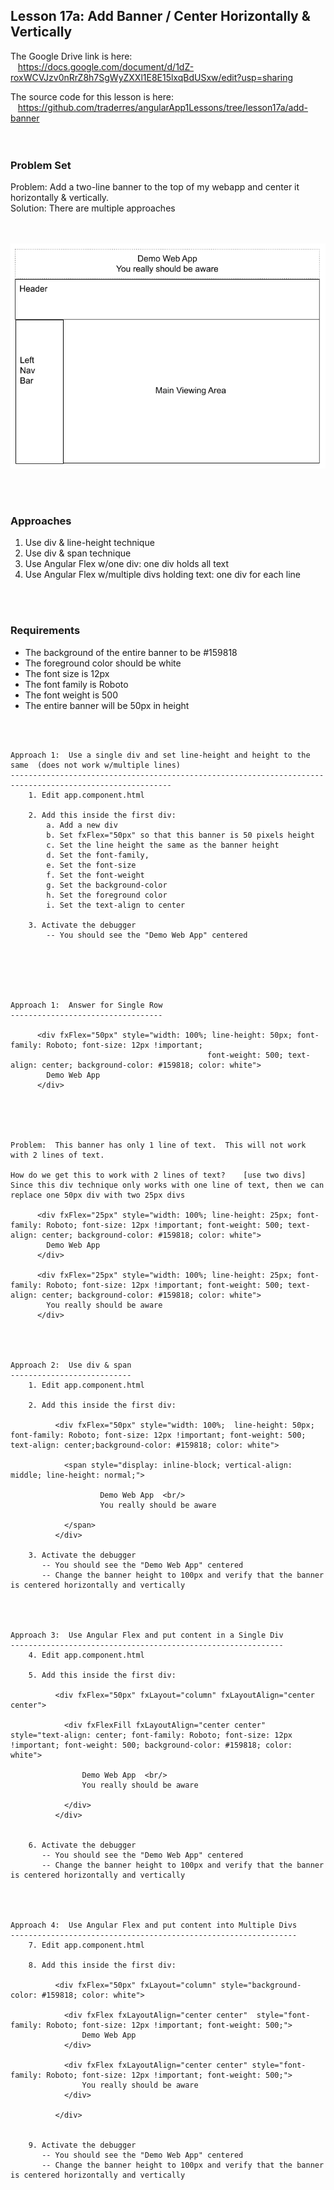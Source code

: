 Lesson 17a:  Add Banner / Center Horizontally & Vertically
----------------------------------------------------------
The Google Drive link is here:<br>
&nbsp;&nbsp;&nbsp;https://docs.google.com/document/d/1dZ-roxWCVJzv0nRrZ8h7SgWyZXXl1E8E15lxqBdUSxw/edit?usp=sharing
      

The source code for this lesson is here:<br>
&nbsp;&nbsp;&nbsp;https://github.com/traderres/angularApp1Lessons/tree/lesson17a/add-banner
<br>
<br>
<br>

<h3> Problem Set </h3>
Problem:  Add a two-line banner to the top of my webapp and center it horizontally & vertically.<br>
Solution: There are multiple approaches<br>

<br>
<br>

![](./images/lesson17a_image1.png)

<br>
<br>
<h3>Approaches</h3>

1. Use div & line-height technique
1. Use div & span technique
1. Use Angular Flex w/one div: one div holds all text
1. Use Angular Flex w/multiple divs holding text: one div for each line


<br>
<br>
<h3>Requirements</h3>

- The background of the entire banner to be #159818
- The foreground color should be white
- The font size is 12px
- The font family is Roboto
- The font weight is 500
- The entire banner will be 50px in height


<br>
<br>

```
Approach 1:  Use a single div and set line-height and height to the same  (does not work w/multiple lines)
----------------------------------------------------------------------------------------------------------
    1. Edit app.component.html

    2. Add this inside the first div:
        a. Add a new div
        b. Set fxFlex="50px" so that this banner is 50 pixels height
        c. Set the line height the same as the banner height
        d. Set the font-family,
        e. Set the font-size
        f. Set the font-weight
        g. Set the background-color
        h. Set the foreground color
        i. Set the text-align to center

    3. Activate the debugger
        -- You should see the "Demo Web App" centered 






Approach 1:  Answer for Single Row
----------------------------------

      <div fxFlex="50px" style="width: 100%; line-height: 50px; font-family: Roboto; font-size: 12px !important; 
                                            font-weight: 500; text-align: center; background-color: #159818; color: white">
        Demo Web App
      </div>





Problem:  This banner has only 1 line of text.  This will not work with 2 lines of text.

How do we get this to work with 2 lines of text?    [use two divs]
Since this div technique only works with one line of text, then we can replace one 50px div with two 25px divs

      <div fxFlex="25px" style="width: 100%; line-height: 25px; font-family: Roboto; font-size: 12px !important; font-weight: 500; text-align: center; background-color: #159818; color: white">
        Demo Web App
      </div>
    
      <div fxFlex="25px" style="width: 100%; line-height: 25px; font-family: Roboto; font-size: 12px !important; font-weight: 500; text-align: center; background-color: #159818; color: white">
        You really should be aware
      </div>




Approach 2:  Use div & span
---------------------------
    1. Edit app.component.html

    2. Add this inside the first div:
        
          <div fxFlex="50px" style="width: 100%;  line-height: 50px; font-family: Roboto; font-size: 12px !important; font-weight: 500; text-align: center;background-color: #159818; color: white">
        
            <span style="display: inline-block; vertical-align: middle; line-height: normal;">
        
                    Demo Web App  <br/>
                    You really should be aware
        
            </span>
          </div>

    3. Activate the debugger
       -- You should see the "Demo Web App" centered 
       -- Change the banner height to 100px and verify that the banner is centered horizontally and vertically




Approach 3:  Use Angular Flex and put content in a Single Div
-------------------------------------------------------------
    4. Edit app.component.html

    5. Add this inside the first div:
        
          <div fxFlex="50px" fxLayout="column" fxLayoutAlign="center center">
        
            <div fxFlexFill fxLayoutAlign="center center"  style="text-align: center; font-family: Roboto; font-size: 12px !important; font-weight: 500; background-color: #159818; color: white">
        
                Demo Web App  <br/>
                You really should be aware
        
            </div>
          </div>


    6. Activate the debugger
       -- You should see the "Demo Web App" centered 
       -- Change the banner height to 100px and verify that the banner is centered horizontally and vertically




Approach 4:  Use Angular Flex and put content into Multiple Divs
----------------------------------------------------------------
    7. Edit app.component.html

    8. Add this inside the first div:
        
          <div fxFlex="50px" fxLayout="column" style="background-color: #159818; color: white">
        
            <div fxFlex fxLayoutAlign="center center"  style="font-family: Roboto; font-size: 12px !important; font-weight: 500;">
                Demo Web App
            </div>
        
            <div fxFlex fxLayoutAlign="center center" style="font-family: Roboto; font-size: 12px !important; font-weight: 500;">
                You really should be aware
            </div>
        
          </div>


    9. Activate the debugger
       -- You should see the "Demo Web App" centered 
       -- Change the banner height to 100px and verify that the banner is centered horizontally and vertically
        


```
